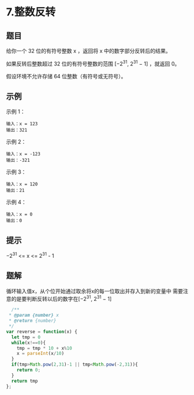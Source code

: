 # 7.整数反转

## 题目

给你一个 32 位的有符号整数 x ，返回将 x 中的数字部分反转后的结果。

如果反转后整数超过 32 位的有符号整数的范围 [−2<sup>31</sup>,  2<sup>31</sup> − 1] ，就返回 0。

假设环境不允许存储 64 位整数（有符号或无符号）。

## 示例

示例 1：

```text
输入：x = 123
输出：321
```

示例 2：

```text
输入：x = -123
输出：-321
```

示例 3：

```text
输入：x = 120
输出：21
```

示例 4：

```text
输入：x = 0
输出：0
```

## 提示

−2<sup>31</sup> <= x <= 2<sup>31</sup> - 1

## 题解

循环输入值x，从个位开始通过取余将x的每一位取出并存入到新的变量中
需要注意的是要判断反转以后的数字在[−2<sup>31</sup>,  2<sup>31</sup> − 1]

```javascript
  /**
 * @param {number} x
 * @return {number}
 */
var reverse = function(x) {
  let tmp = 0
  while(x!==0){
    tmp = tmp * 10 + x%10
    x = parseInt(x/10)
  }
  if(tmp>Math.pow(2,31)-1 || tmp<Math.pow(-2,31)){
    return 0;
  }
  return tmp
};
```
